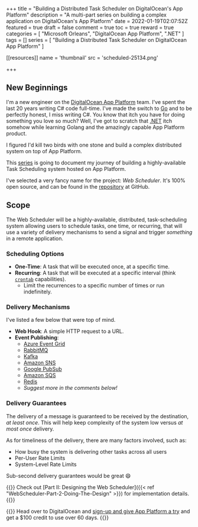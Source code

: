 +++
title = "Building a Distributed Task Scheduler on DigitalOcean's App Platform"
description = "A multi-part series on building a complex application on DigitalOcean's App Platform"
date = 2022-01-19T02:07:52Z
featured = true
draft = false
comment = true
toc = true
reward = true
categories = [
  "Microsoft Orleans",
  "DigitalOcean App Platform",
  ".NET"
]
tags = []
series = [
  "Building a Distributed Task Scheduler on DigitalOcean App Platform"
]

[[resources]]
name = 'thumbnail'
src = 'scheduled-25134.png'

+++

## New Beginnings

I'm a new engineer on the [DigitalOcean App Platform](https://www.digitalocean.com/products/app-platform/?refcode=0759a4937a7a&utm_campaign=Referral_Invite&utm_medium=Referral_Program&utm_source=CopyPaste) team. I've spent the last 20 years writing C# code full-time. I've made the switch to [Go](https://go.dev/) and to be perfectly honest, I miss writing C#. You know that itch you have for doing something you love so much? Well, I've got to scratch that [.NET](https://dot.net) itch somehow while learning Golang and the amazingly capable App Platform product.

I figured I'd kill two birds with one stone and build a complex distributed system on top of App Platform.

This [series](/series/building-a-distributed-task-scheduler-on-digitalocean-app-platform) is going to document my journey of building a highly-available Task Scheduling system hosted on App Platform.

I've selected a very fancy name for the project: *Web Scheduler*. It's 100% open source, and can be found in the [repository](https://github.com/web-scheduler/web-scheduler) at GitHub.



## Scope

The Web Scheduler will be a highly-available, distributed, task-scheduling system allowing users to schedule tasks, one time, or recurring, that will use a variety of delivery mechanisms to send a signal and trigger *something* in a remote application.

### Scheduling Options

- **One-Time**: A task that will be executed once, at a specific time.
- **Recurring**: A task that will be executed at a specific interval (think [`crontab`](https://en.wikipedia.org/wiki/Cron) capabilities).
  - Limit the recurrences to a specific number of times or run indefinitely.

### Delivery Mechanisms

I've listed a few below that were top of mind.
- **Web Hook**: A simple HTTP request to a URL.
- **Event Publishing**:
  - [Azure Event Grid](https://docs.microsoft.com/en-us/azure/event-grid/overview)
  - [RabbitMQ](https://rabbitmq.com/)
  - [Kafka](https://kafka.apache.org/)
  - [Amazon SNS](https://aws.amazon.com/sns/)
  - [Google PubSub](https://cloud.google.com/pubsub/)
  - [Amazon SQS](https://aws.amazon.com/sqs/)
  - [Redis](https://redis.io/)
  - *Suggest more in the comments below!*

### Delivery Guarantees

The delivery of a message is guaranteed to be received by the destination, *at least once*. This will help keep complexity of the system low versus *at most once* delivery.

As for timeliness of the delivery, there are many factors involved, such as:
* How busy the system is delivering other tasks across all users
* Per-User Rate Limits
* System-Level Rate Limits

Sub-second delivery guarantees would be great :smile:

{{<alert type="info" icon="info-circle" >}}
Check out [Part II: Designing the Web Scheduler]({{< ref "WebScheduler-Part-2-Doing-The-Design" >}}) for implementation details.
{{</alert>}}

{{<svg-alert type="success" icon="check-circle-fill" >}}
Head over to DigitalOcean and [sign-up and give App Platform a try](https://m.do.co/c/0759a4937a7a) and get a $100 credit to use over 60 days.
{{</svg-alert>}}

